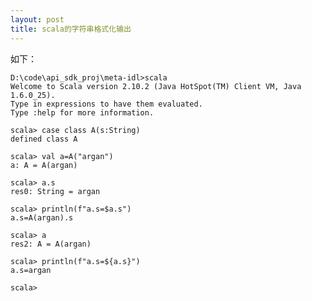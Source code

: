 ```yaml
---
layout: post
title: scala的字符串格式化输出
---
```



如下：

    D:\code\api_sdk_proj\meta-idl>scala
    Welcome to Scala version 2.10.2 (Java HotSpot(TM) Client VM, Java 1.6.0_25).
    Type in expressions to have them evaluated.
    Type :help for more information.
    
    scala> case class A(s:String)
    defined class A
    
    scala> val a=A("argan")
    a: A = A(argan)
    
    scala> a.s
    res0: String = argan
    
    scala> println(f"a.s=$a.s")
    a.s=A(argan).s
    
    scala> a
    res2: A = A(argan)
    
    scala> println(f"a.s=${a.s}")
    a.s=argan
    
    scala>